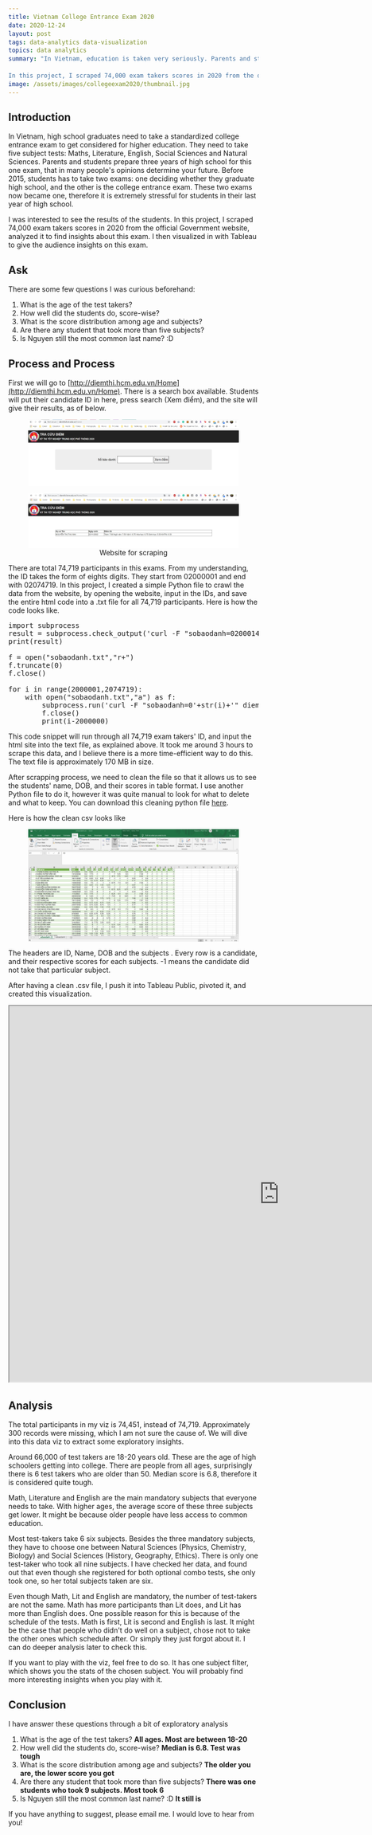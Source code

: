 ```yaml
---
title: Vietnam College Entrance Exam 2020
date: 2020-12-24 
layout: post
tags: data-analytics data-visualization
topics: data analytics
summary: "In Vietnam, education is taken very seriously. Parents and students prepare three years of high school for one exam, that in many people's opinions determine your future. Before 2015, students has to take two exams: one deciding whether they graduate high school, and the other is the college entrance exam. These two exams now became one, therefore it is extremely stressful for students in their last year of high school. </br></br>

In this project, I scraped 74,000 exam takers scores in 2020 from the official Government website, analyzed it to find insights about this exam. I then visualized in with Tableau to give the audience insights on this exam. "
image: /assets/images/collegeexam2020/thumbnail.jpg
---
```

## Introduction  
In Vietnam, high school graduates need to take a standardized college entrance exam to get considered for higher education. They need to take five subject tests: Maths, Literature, English, Social Sciences and Natural Sciences. Parents and students prepare three years of high school for this one exam, that in many people's opinions determine your future. Before 2015, students has to take two exams: one deciding whether they graduate high school, and the other is the college entrance exam. These two exams now became one, therefore it is extremely stressful for students in their last year of high school.  

I was interested to see the results of the students. In this project, I scraped 74,000 exam takers scores in 2020 from the official Government website, analyzed it to find insights about this exam. I then visualized in with Tableau to give the audience insights on this exam.  

## Ask    
There are some few questions I was curious beforehand:  
1. What is the age of the test takers?  
2. How well did the students do, score-wise?  
3. What is the score distribution among age and subjects?  
4. Are there any student that took more than five subjects?  
5. Is Nguyen still the most common last name? :D    

## Process and Process
First we will go to [http://diemthi.hcm.edu.vn/Home](http://diemthi.hcm.edu.vn/Home). There is a search box available. Students will put their candidate ID in here, press search (Xem điểm), and the site will give their results, as of below.

<figure align="center">
	<img align="center" src="/assets/images/collegeexam2020/site.jpg">
</figure>

<figure align="center">
	<img align="center" src="/assets/images/collegeexam2020/site2.jpg" >
	<figcaption>
		Website for scraping
	</figcaption>
</figure>

There are total 74,719 participants in this exams. From my understanding, the ID takes the form of eights digits. They start from 02000001 and end with 02074719. In this project, I created a simple Python file to crawl the data from the website, by opening the website, input in the IDs, and save the entire html code into a .txt file for all 74,719 participants. Here is how the code looks like.  

<pre>
import subprocess
result = subprocess.check_output('curl -F "sobaodanh=02000145" diemthi.hcm.edu.vn/Home/Show')
print(result)

f = open("sobaodanh.txt","r+")
f.truncate(0)
f.close()

for i in range(2000001,2074719):
    with open("sobaodanh.txt","a") as f:
        subprocess.run('curl -F "sobaodanh=0'+str(i)+'" diemthi.hcm.edu.vn/Home/Show,stdout=f)
        f.close()
        print(i-2000000)
</pre>

This code snippet will run through all 74,719 exam takers' ID, and input the html site into the text file, as explained above. It took me around 3 hours to scrape this data, and I believe there is a more time-efficient way to do this. The text file is approximately 170 MB in size.  

After scrapping process, we need to clean the file so that it allows us to see the students' name, DOB, and their scores in table format. I use another Python file to do it, however it was quite manual to look for what to delete and what to keep. You can download this cleaning python file [here](assets/images/collegeexam2020/csv_sbd.py).  

Here is how the clean csv looks like 
<figure align="center">
	<img align="center" src="/assets/images/collegeexam2020/csv.jpg">
</figure>

The headers are ID, Name, DOB and the subjects . Every row is a candidate, and their respective scores for each subjects. -1 means the candidate did not take that particular subject. 

After having a clean .csv file, I push it into Tableau Public, pivoted it, and created this visualization.
<iframe src="https://public.tableau.com/views/VietnamCollegeEntranceExamScore2020/Dashboard1?:embed=true&:showVizHome=no" height="755" width="1085"></iframe>

## Analysis
The total participants in my viz is 74,451, instead of 74,719. Approximately 300 records were missing, which I am not sure the cause of. We will dive into this data viz to extract some exploratory insights.

Around 66,000 of test takers are 18-20 years old. These are the age of high schoolers getting into college. There are people from all ages, surprisingly there is 6 test takers who are older than 50. Median score is 6.8, therefore it is considered quite tough.

Math, Literature and English are the main mandatory subjects that everyone needs to take. With higher ages, the average score of these three subjects get lower. It might be because older people have less access to common education. 

Most test-takers take 6 six subjects. Besides the three mandatory subjects, they have to choose one between  Natural Sciences (Physics, Chemistry, Biology) and Social Sciences (History, Geography, Ethics). There is only one test-taker who took all nine subjects. I have checked her data, and found out that even though she registered for both optional combo tests, she only took one, so her total subjects taken are six. 

Even though Math, Lit and English are mandatory, the number of test-takers are not the same. Math has more participants than Lit does, and Lit has more than English does. One possible reason for this is because of the schedule of the tests. Math is first, Lit is second and English is last. It might be the case that people who didn't do well on a subject, chose not to take the other ones which schedule after. Or simply they just forgot about it. I can do deeper analysis later to check this.

If you want to play with the viz, feel free to do so. It has one subject filter, which shows you the stats of the chosen subject. You will probably find more interesting insights when you play with it. 

## Conclusion  
I have answer these questions through a bit of exploratory analysis  
1. What is the age of the test takers?  **All ages. Most are between 18-20**  
2. How well did the students do, score-wise?  **Median is 6.8. Test was tough**  
3. What is the score distribution among age and subjects?  **The older you are, the lower score you got**  
4. Are there any student that took more than five subjects?  **There was one students who took 9 subjects. Most took 6**    
5. Is Nguyen still the most common last name? :D   **It still is**  

If you have anything to suggest, please email me. I would love to hear from you! 
